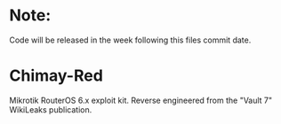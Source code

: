 
# Note:
Code will be released in the week following this files commit date.

# Chimay-Red
Mikrotik RouterOS 6.x exploit kit. Reverse engineered from the "Vault 7" WikiLeaks publication.
